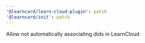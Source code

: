```yaml
---
'@learncard/learn-cloud-plugin': patch
'@learncard/init': patch
---
```


Allow not automatically associating dids in LearnCloud
